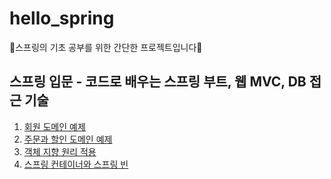 # hello_spring
🌱스프링의 기초 공부를 위한 간단한 프로젝트입니다🌱       

## 스프링 입문 - 코드로 배우는 스프링 부트, 웹 MVC, DB 접근 기술  
1. [회원 도메인 예제](https://github.com/ssong915/hello_spring/blob/master/note/2_2%2C3%20%ED%9A%8C%EC%9B%90%20%EB%8F%84%EB%A9%94%EC%9D%B8%20%EC%98%88%EC%A0%9C.md)   
2. [주문과 할인 도메인 예제](https://github.com/ssong915/hello_spring/blob/master/note/2_5%2C6%20%EC%A3%BC%EB%AC%B8%EA%B3%BC%20%ED%95%A0%EC%9D%B8%20%EB%8F%84%EB%A9%94%EC%9D%B8%20%EC%98%88%EC%A0%9C.md)   
3. [객체 지향 원리 적용](https://github.com/ssong915/hello_spring/blob/master/note/3_%EA%B0%9D%EC%B2%B4%20%EC%A7%80%ED%96%A5%20%EC%9B%90%EB%A6%AC%20%EC%A0%81%EC%9A%A9.md)   
4. [스프링 컨테이너와 스프링 빈](https://github.com/ssong915/hello_spring/blob/master/note/4_%EC%8A%A4%ED%94%84%EB%A7%81%20%EC%BB%A8%ED%85%8C%EC%9D%B4%EB%84%88%EC%99%80%20%EC%8A%A4%ED%94%84%EB%A7%81%20%EB%B9%88.md)   

